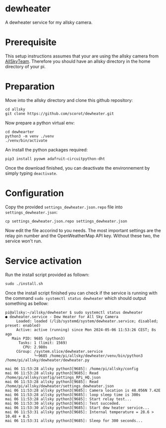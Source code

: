 # dewheater

A dewheater service for my allsky camera.

# Prerequisite

This setup instructions assumes that your are using the allsky camera from [AllSkyTeam](https://github.com/AllskyTeam/allsky). Therefore you should have an allsky directory in the home directory of your pi.

# Preparation
Move into the allsky directory and clone this github repository:

```shell
cd allsky
git clone https://github.com/scorot/dewheater.git
```

Now prepare a python virtual env:

```shell
cd dewhearter
python3 -m venv ./venv
./venv/bin/activate
```

An install the python packages required:

```shell
pip3 install pyowm adafruit-circuitpython-dht
```
Once the download finished, you can deactivate the environnement by simply typing ``deactivate``.

# Configuration

Copy the provided ``settings_dewheater.json.repo`` file into ``settings_dewheater.json``:

```shell
cp settings_dewheater.json.repo settings_dewheater.json
```

Now edit the file accorind to you needs. The most important settings are the relay pin number and the OpenWeatherMap API key. Without these two, the service won't run.

# Service activation

Run the install script provided as follown:

```shell
sudo ./install.sh
```

Once the install script finished you can check if the service is running with the command ``sudo systemctl status dewheater`` which should output something as bellow:

```
pi@allsky:~/allsky/dewheater $ sudo systemctl status dewheater
● dewheater.service - Dew Heater for All Sky Camera
     Loaded: loaded (/lib/systemd/system/dewheater.service; disabled; preset: enabled)
     Active: active (running) since Mon 2024-05-06 11:53:26 CEST; 8s ago
   Main PID: 9685 (python3)
      Tasks: 1 (limit: 1569)
        CPU: 2.980s
     CGroup: /system.slice/dewheater.service
             └─9685 /home/pi/allsky/dewheater/venv/bin/python3 /home/pi/allsky/dewheater/dewheater.py

mai 06 11:53:28 allsky python3[9685]: /home/pi/allsky/config
mai 06 11:53:28 allsky python3[9685]: Read /home/pi/allsky/config/settings_RPi_HQ.json
mai 06 11:53:28 allsky python3[9685]: Read /home/pi/allsky/dewheater/settings_dewheater.json
mai 06 11:53:28 allsky python3[9685]: Camera location is 48.056N 7.42E
mai 06 11:53:28 allsky python3[9685]: loop sleep time is 300s
mai 06 11:53:28 allsky python3[9685]: Start relay test...
mai 06 11:53:30 allsky python3[9685]: Test succeded.
mai 06 11:53:30 allsky python3[9685]: Start dew heater service...
mai 06 11:53:31 allsky python3[9685]: Internal temperature = 28.6 > 10.48 + 8.5
mai 06 11:53:31 allsky python3[9685]: Sleep for 300 seconds...
```

